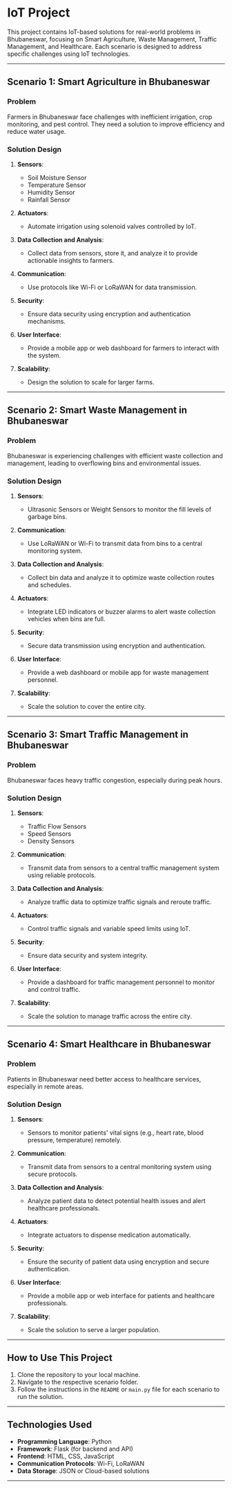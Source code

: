 # IoT Project

This project contains IoT-based solutions for real-world problems in Bhubaneswar, focusing on Smart Agriculture, Waste Management, Traffic Management, and Healthcare. Each scenario is designed to address specific challenges using IoT technologies.

---

## Scenario 1: Smart Agriculture in Bhubaneswar

### Problem
Farmers in Bhubaneswar face challenges with inefficient irrigation, crop monitoring, and pest control. They need a solution to improve efficiency and reduce water usage.

### Solution Design
1. **Sensors**:
   - Soil Moisture Sensor
   - Temperature Sensor
   - Humidity Sensor
   - Rainfall Sensor

2. **Actuators**:
   - Automate irrigation using solenoid valves controlled by IoT.

3. **Data Collection and Analysis**:
   - Collect data from sensors, store it, and analyze it to provide actionable insights to farmers.

4. **Communication**:
   - Use protocols like Wi-Fi or LoRaWAN for data transmission.

5. **Security**:
   - Ensure data security using encryption and authentication mechanisms.

6. **User Interface**:
   - Provide a mobile app or web dashboard for farmers to interact with the system.

7. **Scalability**:
   - Design the solution to scale for larger farms.

---

## Scenario 2: Smart Waste Management in Bhubaneswar

### Problem
Bhubaneswar is experiencing challenges with efficient waste collection and management, leading to overflowing bins and environmental issues.

### Solution Design
1. **Sensors**:
   - Ultrasonic Sensors or Weight Sensors to monitor the fill levels of garbage bins.

2. **Communication**:
   - Use LoRaWAN or Wi-Fi to transmit data from bins to a central monitoring system.

3. **Data Collection and Analysis**:
   - Collect bin data and analyze it to optimize waste collection routes and schedules.

4. **Actuators**:
   - Integrate LED indicators or buzzer alarms to alert waste collection vehicles when bins are full.

5. **Security**:
   - Secure data transmission using encryption and authentication.

6. **User Interface**:
   - Provide a web dashboard or mobile app for waste management personnel.

7. **Scalability**:
   - Scale the solution to cover the entire city.

---

## Scenario 3: Smart Traffic Management in Bhubaneswar

### Problem
Bhubaneswar faces heavy traffic congestion, especially during peak hours.

### Solution Design
1. **Sensors**:
   - Traffic Flow Sensors
   - Speed Sensors
   - Density Sensors

2. **Communication**:
   - Transmit data from sensors to a central traffic management system using reliable protocols.

3. **Data Collection and Analysis**:
   - Analyze traffic data to optimize traffic signals and reroute traffic.

4. **Actuators**:
   - Control traffic signals and variable speed limits using IoT.

5. **Security**:
   - Ensure data security and system integrity.

6. **User Interface**:
   - Provide a dashboard for traffic management personnel to monitor and control traffic.

7. **Scalability**:
   - Scale the solution to manage traffic across the entire city.

---

## Scenario 4: Smart Healthcare in Bhubaneswar

### Problem
Patients in Bhubaneswar need better access to healthcare services, especially in remote areas.

### Solution Design
1. **Sensors**:
   - Sensors to monitor patients' vital signs (e.g., heart rate, blood pressure, temperature) remotely.

2. **Communication**:
   - Transmit data from sensors to a central monitoring system using secure protocols.

3. **Data Collection and Analysis**:
   - Analyze patient data to detect potential health issues and alert healthcare professionals.

4. **Actuators**:
   - Integrate actuators to dispense medication automatically.

5. **Security**:
   - Ensure the security of patient data using encryption and secure authentication.

6. **User Interface**:
   - Provide a mobile app or web interface for patients and healthcare professionals.

7. **Scalability**:
   - Scale the solution to serve a larger population.

---

## How to Use This Project
1. Clone the repository to your local machine.
2. Navigate to the respective scenario folder.
3. Follow the instructions in the `README` or `main.py` file for each scenario to run the solution.

---

## Technologies Used
- **Programming Language**: Python
- **Framework**: Flask (for backend and API)
- **Frontend**: HTML, CSS, JavaScript
- **Communication Protocols**: Wi-Fi, LoRaWAN
- **Data Storage**: JSON or Cloud-based solutions

---